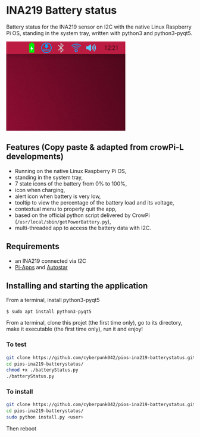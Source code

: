 # INA219 Battery status

Battery status for the INA219 sensor on I2C with the native Linux Raspberry Pi OS, standing in the system tray, written with python3 and python3-pyqt5.

![Animation](anim.gif)

## Features (Copy paste & adapted from crowPi-L developments)

- Running on the native Linux Raspberry Pi OS,
- standing in the system tray,
- 7 state icons of the battery from 0% to 100%,
- icon when charging,
- alert icon when battery is very low,
- tooltip to view the percentage of the battery load and its voltage,
- contextual menu to properly quit the app,
- based on the official python script delivered by CrowPi (`/usr/local/sbin/getPowerBattery.py`),
- multi-threaded app to access the battery data with I2C.

## Requirements

- an INA219 connected via I2C
- [Pi-Apps](https://pi-apps.io/install/) and [Autostar](https://pi-apps.io/install-app/install-autostar-on-raspberry-pi/)

## Installing and starting the application

From a terminal, install python3-pyqt5

```
$ sudo apt install python3-pyqt5
```

From a terminal, clone this projet (the first time only), go to its directory, make it executable (the first time only), run it and enjoy!

### To test
```bash
git clone https://github.com/cyberpunk042/pios-ina219-batterystatus.git
cd pios-ina219-batterystatus/
chmod +x ./batteryStatus.py
./batteryStatus.py
```

### To install

```bash
git clone https://github.com/cyberpunk042/pios-ina219-batterystatus.git
cd pios-ina219-batterystatus/
sudo python install.py <user>
```
Then reboot
